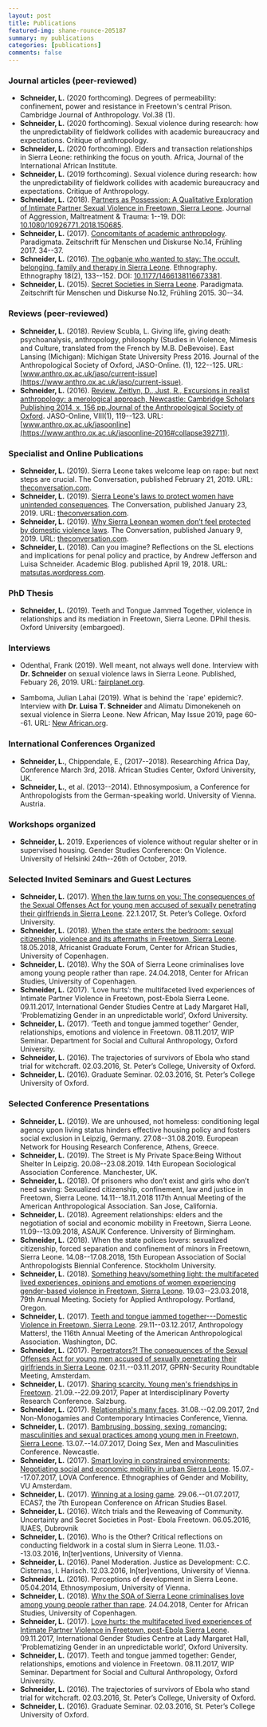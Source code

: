 ```yaml
---
layout: post
title: Publications
featured-img: shane-rounce-205187
summary: my publications
categories: [publications]
comments: false
---
```


### Journal articles (peer-reviewed)
- **Schneider, L.** (2020 forthcoming). Degrees of permeability: confinement, power and resistance in Freetown's central Prison. Cambridge Journal of Anthropology. Vol.38 (1).
- **Schneider, L.** (2020 forthcoming). Sexual violence during research: how the unpredictability of fieldwork collides with academic bureaucracy and expectations. Critique of anthropology. 
- **Schneider, L.** (2020 forthcoming). Elders and transaction relationships in Sierra Leone: rethinking the focus on youth. Africa, Journal of the International African Institute.
- **Schneider, L.** (2019 forthcoming). Sexual violence during research: how the unpredictability of fieldwork collides with academic bureaucracy and expectations. Critique of Anthropology.
- **Schneider, L.** (2018). [Partners as Possession: A Qualitative Exploration of Intimate Partner Sexual Violence in Freetown, Sierra Leone](/abstracts/partners-as-possession). Journal of Aggression, Maltreatment & Trauma: 1--19. DOI: [10.1080/10926771.2018.150685](https://doi.org/10.1080/10926771.2018.1506854).
- **Schneider, L.** (2017). [Concomitants of academic anthropology](/abstracts/concomitants). Paradigmata. Zeitschrift für Menschen und Diskurse No.14, Frühling 2017. 34--37.
- **Schneider, L.** (2016). [The ogbanje who wanted to stay: The occult, belonging, family and therapy in Sierra Leone](/abstracts/ogbanje). Ethnography. Ethnography 18(2), 133--152. DOI: [10.1177/1466138116673381](https://doi.org/10.1177/1466138116673381).
- **Schneider, L.** (2015). [Secret Societies in Sierra Leone](/abstracts/secret-societies). Paradigmata. Zeitschrift für Menschen und Diskurse No.12, Frühling 2015. 30--34.

### Reviews (peer-reviewed)
- **Schneider, L.** (2018). Review Scubla, L. Giving life, giving death: psychoanalysis, anthropology, philosophy (Studies in Violence, Mimesis and Culture, translated from the French by M.B. DeBevoise). East Lansing (Michigan): Michigan State University Press 2016. Journal of the Anthropological Society of Oxford, JASO-Online. (1), 122--125. URL: [www.anthro.ox.ac.uk/jaso/current-issue](https://www.anthro.ox.ac.uk/jaso/current-issue).
- **Schneider, L.** (2016). [Review. Zeitlyn, D., Just, R., Excursions in realist anthropology: a merological approach, Newcastle: Cambridge Scholars Publishing 2014, x, 156 pp.Journal of the Anthropological Society of Oxford](/abstracts/review-just). JASO-Online, VIII(1), 119--123. URL: [www.anthro.ox.ac.uk/jasoonline](https://www.anthro.ox.ac.uk/jasoonline-2016#collapse392711).


### Specialist and Online Publications
- **Schneider, L.** (2019). Sierra Leone takes welcome leap on rape: but next steps are crucial. The Conversation, published February 21, 2019. URL: [theconversation.com](https://theconversation.com/sierra-leone-takes-welcome-leap-on-rape-but-next-steps-are-crucial-112010).
- **Schneider, L.** (2019). [Sierra Leone's laws to protect women have unintended consequences](/abstracts/sierra-leones-laws-to-protect-women). The Conversation, published January 23, 2019. URL: [theconversation.com](https://theconversation.com/sierra-leones-laws-to-protect-women-have-unintended-consequences-109815).
- **Schneider, L.** (2019). [Why Sierra Leonean women don’t feel protected by domestic violence laws](/abstracts/why-sierra-leonean-women). The Conversation, published January 9, 2019. URL: [theconversation.com](https://theconversation.com/why-sierra-leonean-women-dont-feel-protected-by-domestic-violence-laws-109436).
- **Schneider, L.** (2018). Can you imagine? Reflections on the SL elections and implications for penal policy and practice, by Andrew Jefferson and Luisa Schneider. Academic Blog. published April 19, 2018. URL: [matsutas.wordpress.com](https://matsutas.wordpress.com/2018/04/19/can-you-imagine-reflections-on-the-sl-elections-and-implications-for-penal-policy-and-practice-by-andrew-jefferson-and-luisa-schneider/).

### PhD Thesis
- **Schneider, L.** (2019). Teeth and Tongue Jammed Together, violence in relationships and its mediation in Freetown, Sierra Leone. DPhil thesis. Oxford University (embargoed).

### Interviews
- Odenthal, Frank (2019). Well meant, not always well done. Interview with **Dr. Schneider** on sexual violence laws in Sierra Leone. Published, Febuary 26, 2019. URL: [fairplanet.org](https://www.fairplanet.org/story/well-meant-not-always-well-done/).
  
- Samboma, Julian Lahai (2019). What is behind the `rape' epidemic?. Interview with **Dr. Luisa T. Schneider** and Alimatu Dimonekeneh on sexual violence in Sierra Leone. New African, May Issue 2019, page 60--61. URL: [New African.org](https://issuu.com/icpublications4/docs/na0519lr/).


### International Conferences Organized
- **Schneider, L.**, Chippendale, E., (2017--2018). Researching Africa Day, Conference March 3rd, 2018. African Studies Center, Oxford University, UK.
- **Schneider, L.**, et al. (2013--2014). Ethnosymposium, a Conference for Anthropologists from the German-speaking world. University of Vienna. Austria.

### Workshops organized
- **Schneider, L.** 2019. Experiences of violence without regular shelter or in supervised housing. Gender Studies Conference: On Violence. University of Helsinki 24th--26th of October, 2019.

### Selected Invited Seminars and Guest Lectures
- **Schneider, L.** (2017). [When the law turns on you: The consequences of the Sexual Offenses Act for young men accused of sexually penetrating their girlfriends in Sierra Leone](/conferences/stpeters). 22.1.2017, St. Peter’s College. Oxford University.
- **Schneider, L.** (2018). [When the state enters the bedroom: sexual citizenship, violence and its aftermaths in Freetown, Sierra Leone](/lectures/talk-copenhagen). 18.05.2018, Africanist Graduate Forum, Center for African Studies, University of Copenhagen.
- **Schneider, L.** (2018). Why the SOA of Sierra Leone criminalises love among young people rather than rape. 24.04.2018, Center for African Studies, University of Copenhagen.
- **Schneider, L.** (2017). ‘Love hurts’: the multifaceted lived experiences of Intimate Partner Violence in Freetown, post-Ebola Sierra Leone. 09.11.2017, International Gender Studies Centre at Lady Margaret Hall, 'Problematizing Gender in an unpredictable world’, Oxford University.
- **Schneider, L.** (2017). ‘Teeth and tongue jammed together' Gender, relationships, emotions and violence in Freetown. 08.11.2017, WIP Seminar. Department for Social and Cultural Anthropology, Oxford University.
- **Schneider, L.** (2016). The trajectories of survivors of Ebola who stand trial for witchcraft. 02.03.2016, St. Peter’s College, University of Oxford.
- **Schneider, L.** (2016). Graduate Seminar. 02.03.2016, St. Peter’s College University of Oxford.

### Selected Conference Presentations
- **Schneider, L.** (2019). We are unhoused, not homeless: conditioning legal agency upon living status hinders effective housing policy and fosters social exclusion in Leipzig, Germany. 27.08--31.08.2019. European Network for Housing Research Conference, Athens, Greece.
- **Schneider, L.** (2019). The Street is My Private Space:Being Without Shelter In Leipzig. 20.08--23.08.2019. 14th European Sociological Association Conference. Manchester, UK.
- **Schneider, L.** (2018). Of prisoners who don’t exist and girls who don’t need saving: Sexualized citizenship, confinement, law and justice in Freetown, Sierra Leone. 14.11--18.11.2018 117th Annual Meeting of the American Anthropological Association. San Jose, California.
- **Schneider, L.** (2018). Agreement relationships: elders and the negotiation of social and economic mobility in Freetown, Sierra Leone. 11.09--13.09.2018, ASAUK Conference. University of Birmingham.
- **Schneider, L.** (2018). When the state polices lovers: sexualized citizenship, forced separation and confinement of minors in Freetown, Sierra Leone. 14.08--17.08.2018, 15th European Association of Social Anthropologists Biennial Conference. Stockholm University.
- **Schneider, L.** (2018). [Something heavy/something light: the multifaceted lived experiences, opinions and emotions of women experiencing gender-based violence in Freetown, Sierra Leone](/conferences/philadelphia). 19.03--23.03.2018, 79th Annual Meeting. Society for Applied Anthropology. Portland, Oregon.
-  **Schneider, L.** (2017). [Teeth and tongue jammed together---Domestic Violence in Freetown, Sierra Leone](/conferences/washington). 29.11--03.12.2017, Anthropology Matters!, the 116th Annual Meeting of the American Anthropological Association. Washington, DC.
- **Schneider, L.** (2017). [Perpetrators?! The consequences of the Sexual Offenses Act for young men accused of sexually penetrating their girlfriends in Sierra Leone](/conferences/amsterdam-prison). 02.11.--03.11.2017, GPRN-Security Roundtable Meeting, Amsterdam.
- **Schneider, L.** (2017). [Sharing scarcity. Young men's friendships in Freetown](/conferences/salzburg). 21.09.--22.09.2017, Paper at Interdisciplinary Poverty Research Conference. Salzburg.
- **Schneider, L.** (2017). [Relationship's many faces](/conferences/vienna). 31.08.--02.09.2017, 2nd Non-Monogamies and Contemporary Intimacies Conference, Vienna.
- **Schneider, L.** (2017). [Bambrusing, bossing, sexing, romancing: masculinities and sexual practices among young men in Freetown, Sierra Leone](/conferences/newcastle). 13.07.--14.07.2017, Doing Sex, Men and Masculinities Conference. Newcastle.
- **Schneider, L.** (2017). [Smart loving in constrained environments: Negotiating social and economic mobility in urban Sierra Leone](/conferences/amsterdam). 15.07.--17.07.2017, LOVA Conference. Ethnographies of Gender and Mobility, VU Amsterdam.
- **Schneider, L.** (2017). [Winning at a losing game](/conferences/basel). 29.06.--01.07.2017, ECAS7, the 7th European Conference on African Studies Basel. 
- **Schneider, L.** (2016). Witch trials and the Reweaving of Community. Uncertainty and Secret Societies in Post- Ebola Freetown. 06.05.2016, IUAES, Dubrovnik
- **Schneider, L.** (2016). Who is the Other? Critical reflections on conducting fieldwork in a costal slum in Sierra Leone. 11.03.--13.03.2016, In[ter]ventions, University of Vienna.
- **Schneider, L.** (2016). Panel Moderation. Justice as Development: C.C. Cisternas, I. Harisch. 12.03.2016, In[ter]ventions, University of Vienna.
- **Schneider, L.** (2016). Perceptions of development in Sierra Leone. 05.04.2014, Ethnosymposium, University of Vienna.
- **Schneider, L.** (2018). [Why the SOA of Sierra Leone criminalises love among young people rather than rape](/conferences/talk-coa). 24.04.2018, Center for African Studies, University of Copenhagen.
- **Schneider, L.** (2017). [Love hurts: the multifaceted lived experiences of Intimate Partner Violence in Freetown, post-Ebola Sierra Leone](/conferences/speaking-events). 09.11.2017, International Gender Studies Centre at Lady Margaret Hall, 'Problematizing Gender in an unpredictable world’, Oxford University.
- **Schneider, L.** (2017). Teeth and tongue jammed together: Gender, relationships, emotions and violence in Freetown. 08.11.2017, WIP Seminar. Department for Social and Cultural Anthropology, Oxford University.
- **Schneider, L.** (2016). The trajectories of survivors of Ebola who stand trial for witchcraft. 02.03.2016, St. Peter’s College, University of Oxford.
- **Schneider, L.** (2016). Graduate Seminar. 02.03.2016, St. Peter’s College University of Oxford.